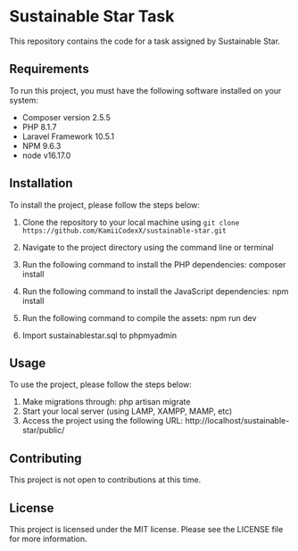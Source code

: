 # Sustainable Star Task

This repository contains the code for a task assigned by Sustainable Star.

## Requirements

To run this project, you must have the following software installed on your system:

- Composer version 2.5.5
- PHP 8.1.7
- Laravel Framework 10.5.1
- NPM 9.6.3
- node v16.17.0

## Installation

To install the project, please follow the steps below:

1. Clone the repository to your local machine using `git clone https://github.com/KamiiCodexX/sustainable-star.git`
2. Navigate to the project directory using the command line or terminal
3. Run the following command to install the PHP dependencies: 
composer install

4. Run the following command to install the JavaScript dependencies:
npm install

5. Run the following command to compile the assets: 
npm run dev

6. Import sustainablestar.sql to phpmyadmin

## Usage

To use the project, please follow the steps below:

1. Make migrations through: php artisan migrate
2. Start your local server (using LAMP, XAMPP, MAMP, etc)
3. Access the project using the following URL: http://localhost/sustainable-star/public/

## Contributing

This project is not open to contributions at this time.

## License

This project is licensed under the MIT license. Please see the LICENSE file for more information.

